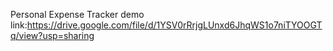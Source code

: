 
Personal Expense Tracker demo link:https://drive.google.com/file/d/1YSV0rRrjgLUnxd6JhqWS1o7niTYOOGTq/view?usp=sharing
